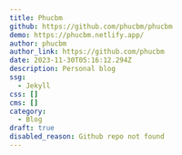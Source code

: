 ```yaml
---
title: Phucbm
github: https://github.com/phucbm/phucbm
demo: https://phucbm.netlify.app/
author: phucbm
author_link: https://github.com/phucbm
date: 2023-11-30T05:16:12.294Z
description: Personal blog
ssg:
  - Jekyll
css: []
cms: []
category:
  - Blog
draft: true
disabled_reason: Github repo not found
---
```

